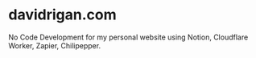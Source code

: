 # davidrigan.com
No Code Development for my personal website using Notion, Cloudflare Worker, Zapier, Chilipepper.
